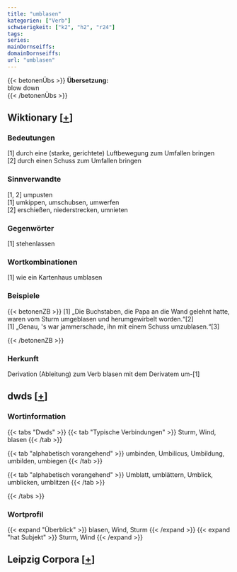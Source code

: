 ```yaml
---
title: "umblasen"
kategorien: ["Verb"]
schwierigkeit: ["k2", "h2", "r24"]
tags:
series:
mainDornseiffs:
domainDornseiffs:
url: "umblasen"
---
```


{{< betonenÜbs >}}
**Übersetzung:**  
blow down  
{{< /betonenÜbs >}}

## Wiktionary [[+](https://de.wiktionary.org/wiki/umblasen)]

### Bedeutungen
[1] durch eine (starke, gerichtete) Luftbewegung zum Umfallen bringen  
[2] durch einen Schuss zum Umfallen bringen  

### Sinnverwandte
[1, 2] umpusten  
[1] umkippen, umschubsen, umwerfen  
[2] erschießen, niederstrecken, umnieten  

### Gegenwörter
[1] stehenlassen  

### Wortkombinationen
[1] wie ein Kartenhaus umblasen  

### Beispiele
{{< betonenZB >}}
[1] „Die Buchstaben, die Papa an die Wand gelehnt hatte, waren vom Sturm umgeblasen und herumgewirbelt worden.“[2]  
[1] „Genau, 's war jammerschade, ihn mit einem Schuss umzublasen.“[3]  

{{< /betonenZB >}}
### Herkunft
Derivation (Ableitung) zum Verb blasen mit dem Derivatem um-[1]  



## dwds [[+](https://www.dwds.de/wb/umblasen)]

### Wortinformation
{{< tabs "Dwds" >}}
{{< tab "Typische Verbindungen" >}}
Sturm, Wind, blasen
{{< /tab >}}

{{< tab "alphabetisch vorangehend" >}}
umbinden, Umbilicus, Umbildung, umbilden, umbiegen
{{< /tab >}}

{{< tab "alphabetisch vorangehend" >}}
Umblatt, umblättern, Umblick, umblicken, umblitzen
{{< /tab >}}

{{< /tabs >}}

### Wortprofil
{{< expand "Überblick" >}} blasen, Wind, Sturm {{< /expand >}}
{{< expand "hat Subjekt" >}} Sturm, Wind {{< /expand >}}

## Leipzig Corpora [[+](https://corpora.uni-leipzig.de/en/res?word=umblasen&corpusId=deu_newscrawl-public_2018)]

